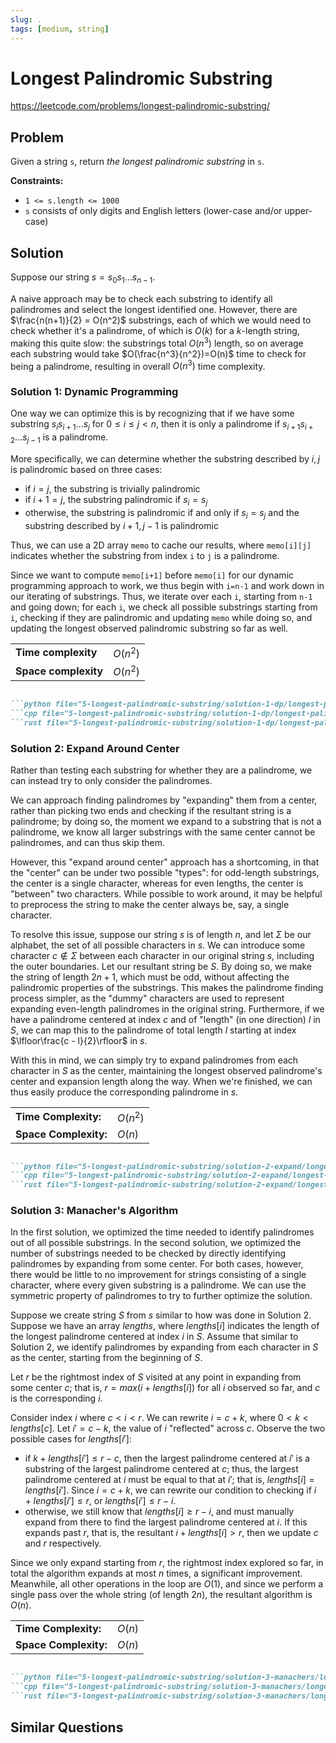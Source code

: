 ```yaml
---
slug: .
tags: [medium, string]
---
```


# Longest Palindromic Substring

<Difficulty m />

https://leetcode.com/problems/longest-palindromic-substring/

## Problem

Given a string `s`, return _the longest palindromic substring_ in `s`.

**Constraints:**
- `1 <= s.length <= 1000`
- `s` consists of only digits and English letters (lower-case and/or upper-case)

## Solution
Suppose our string $s = s_0 s_1 \ldots s_{n-1}$.

A naive approach may be to check each substring to identify all palindromes and select the longest identified one. However, there are $\frac{n(n+1)}{2} = O(n^2)$ substrings, each of which we would need to check whether it's a palindrome, of which is $O(k)$ for a $k$-length string, making this quite slow: the substrings total $O(n^3)$ length, so on average each substring would take $O(\frac{n^3}{n^2})=O(n)$ time to check for being a palindrome, resulting in overall $O(n^3)$ time complexity.

### Solution 1: Dynamic Programming

One way we can optimize this is by recognizing that if we have some substring $s_i s_{i+1} \ldots s_j$ for $0 \leq i \leq j < n$, then it is only a palindrome if $s_{i+1} s_{i+2} \ldots s_{j-1}$ is a palindrome.

More specifically, we can determine whether the substring described by $i,j$ is palindromic based on three cases:
- if $i=j$, the substring is trivially palindromic
- if $i+1=j$, the substring palindromic if $s_i = s_j$
- otherwise, the substring is palindromic if and only if $s_i = s_j$ and the substring described by $i+1,j-1$ is palindromic

Thus, we can use a 2D array `memo` to cache our results, where `memo[i][j]` indicates whether the substring from index `i` to `j` is a palindrome.

Since we want to compute `memo[i+1]` before `memo[i]` for our dynamic programming approach to work, we thus begin with `i=n-1` and work down in our iterating of substrings. Thus, we iterate over each `i`, starting from `n-1` and going down; for each `i`, we check all possible substrings starting from `i`, checking if they are palindromic and updating `memo` while doing so, and updating the longest observed palindromic substring so far as well.

<VAlign>

| | |
:--|:--
**Time complexity** | $O(n^2)$
**Space complexity** | $O(n^2)$

</VAlign>

```md codetabs

```python file="5-longest-palindromic-substring/solution-1-dp/longest-palindromic-substring.py"
```cpp file="5-longest-palindromic-substring/solution-1-dp/longest-palindromic-substring.cpp"
```rust file="5-longest-palindromic-substring/solution-1-dp/longest-palindromic-substring.rs"

```

### Solution 2: Expand Around Center

Rather than testing each substring for whether they are a palindrome, we can instead try to only consider the palindromes.

We can approach finding palindromes by "expanding" them from a center, rather than picking two ends and checking if the resultant string is a palindrome; by doing so, the moment we expand to a substring that is not a palindrome, we know all larger substrings with the same center cannot be palindromes, and can thus skip them.

However, this "expand around center" approach has a shortcoming, in that the "center" can be under two possible "types": for odd-length substrings, the center is a single character, whereas for even lengths, the center is "between" two characters. While possible to work around, it may be helpful to preprocess the string to make the center always be, say, a single character.

To resolve this issue, suppose our string $s$ is of length $n$, and let $\Sigma$ be our alphabet, the set of all possible characters in $s$. We can introduce some character $c\notin\Sigma$ between each character in our original string $s$, including the outer boundaries. Let our resultant string be $S$. By doing so, we make the string of length $2n+1$, which must be odd, without affecting the palindromic properties of the substrings. This makes the palindrome finding process simpler, as the "dummy" characters are used to represent expanding even-length palindromes in the original string. Furthermore, if we have a palindrome centered at index $c$ and of "length" (in one direction) $l$ in $S$, we can map this to the palindrome of total length $l$ starting at index $\lfloor\frac{c - l}{2}\rfloor$ in $s$.

With this in mind, we can simply try to expand palindromes from each character in $S$ as the center, maintaining the longest observed palindrome's center and expansion length along the way. When we're finished, we can thus easily produce the corresponding palindrome in $s$.

<VAlign>

| | |
:--|:--
**Time Complexity:** | $O(n^2)$
**Space Complexity:** | $O(n)$
</VAlign>

```md codetabs

```python file="5-longest-palindromic-substring/solution-2-expand/longest-palindromic-substring.py"
```cpp file="5-longest-palindromic-substring/solution-2-expand/longest-palindromic-substring.cpp"
```rust file="5-longest-palindromic-substring/solution-2-expand/longest-palindromic-substring.rs"

```

### Solution 3: Manacher's Algorithm

In the first solution, we optimized the time needed to identify palindromes out of all possible substrings. In the second solution, we optimized the number of substrings needed to be checked by directly identifying palindromes by expanding from some center. For both cases, however, there would be little to no improvement for strings consisting of a single character, where every given substring is a palindrome. We can use the symmetric property of palindromes to try to further optimize the solution.

Suppose we create string $S$ from $s$ similar to how was done in Solution 2. Suppose we have an array $lengths$, where $lengths[i]$ indicates the length of the longest palindrome centered at index $i$ in $S$. Assume that similar to Solution 2, we identify palindromes by expanding from each character in $S$ as the center, starting from the beginning of $S$.

Let $r$ be the rightmost index of $S$ visited at any point in expanding from some center $c$; that is, $r=max(i+lengths[i])$ for all $i$ observed so far, and $c$ is the corresponding $i$.

Consider index $i$ where $c < i < r$. We can rewrite $i = c + k$, where $0 < k < lengths[c]$. Let $i' = c - k$, the value of $i$ "reflected" across $c$. Observe the two possible cases for $lengths[i']$:
- if $k + lengths[i'] \leq r - c$, then the largest palindrome centered at $i'$ is a substring of the largest palindrome centered at $c$; thus, the largest palindrome centered at $i$ must be equal to that at $i'$; that is, $lengths[i]=lengths[i']$. Since $i=c+k$, we can rewrite our condition to checking if $i + lengths[i'] \leq r$, or $lengths[i'] \leq r - i$.
- otherwise, we still know that $lengths[i] \geq r-i$, and must manually expand from there to find the largest palindrome centered at $i$. If this expands past $r$, that is, the resultant $i + lengths[i]>r$, then we update $c$ and $r$ respectively.

Since we only expand starting from $r$, the rightmost index explored so far, in total the algorithm expands at most $n$ times, a significant improvement. Meanwhile, all other operations in the loop are $O(1)$, and since we perform a single pass over the whole string (of length $2n$), the resultant algorithm is $O(n)$.

<VAlign>

| | |
:--|:--
**Time Complexity:** | $O(n)$
**Space Complexity:** | $O(n)$

</VAlign>

```md codetabs

```python file="5-longest-palindromic-substring/solution-3-manachers/longest-palindromic-substring.py"
```cpp file="5-longest-palindromic-substring/solution-3-manachers/longest-palindromic-substring.cpp"
```rust file="5-longest-palindromic-substring/solution-3-manachers/longest-palindromic-substring.rs"

```

## Similar Questions

<Similar title="Shortest Palindrome" h />

<Similar title="Palindrome Permutation" e />

<Similar title="Palindrome Pairs" h />

<Similar title="Longest Palindromic Subsequence" m />

<Similar title="Palindromic Substrings" m />